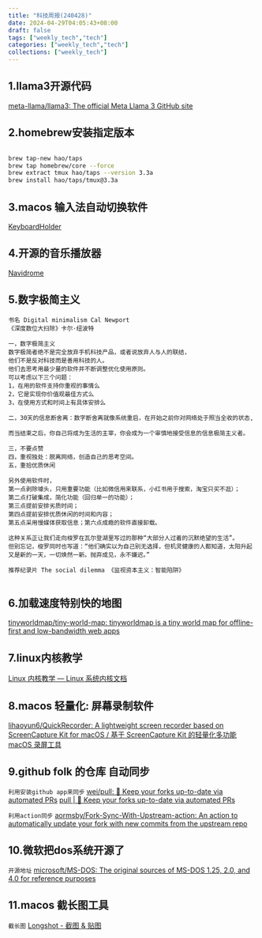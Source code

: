 ```yaml
---
title: "科技周报(240428)"
date: 2024-04-29T04:05:43+08:00
draft: false
tags: ["weekly_tech","tech"]
categories: ["weekly_tech","tech"]
collections: ["weekly_tech"]
---
```


## 1.llama3开源代码

[meta-llama/llama3: The official Meta Llama 3 GitHub site](https://github.com/meta-llama/llama3)


## 2.homebrew安装指定版本


```bash

brew tap-new hao/taps
brew tap homebrew/core --force
brew extract tmux hao/taps --version 3.3a
brew install hao/taps/tmux@3.3a

```

## 3.macos 输入法自动切换软件
[KeyboardHolder](https://keyboardholder.leavesc.com/zh-cn/)

## 4.开源的音乐播放器
[Navidrome](https://www.navidrome.org/##td-block-1)




## 5.数字极简主义

```
书名 Digital minimalism Cal Newport
《深度数位大扫除》卡尔·纽波特

一，数字极简主义
数字极简者绝不是完全放弃手机科技产品，或者说放弃人与人的联结，
他们不是反对科技而是善用科技的人。
他们去思考用最少量的软件并不断调整优化使用原则。
可以考虑以下三个问题：
1，在用的软件支持你重视的事情么
2，它是实现你价值观最佳方式么
3，在使用方式和时间上有具体安排么

二，30天的信息断舍离：数字断舍离就像系统重启，在开始之前你对网络处于照当全收的状态,

而当结束之后，你自己将成为生活的主宰，你会成为一个审慎地接受信息的信息极简主义者。

三，不要点赞
四，重视独处：脱离网络，创造自己的思考空间。
五，重拾优质休闲

另外使用软件时，
第一点剥除噱头，只用重要功能（比如微信用来联系，小红书用于搜索，淘宝只买不逛）；
第二点打破集成，简化功能（回归单一的功能）；
第三点提前安排劣质时间；
第四点提前安排优质休闲的时间和内容；
第五点采用慢媒体获取信息；第六点成瘾的软件直接卸载。

这种关系正让我们走向梭罗在瓦尔登湖里写过的那种“大部分人过着的沉默绝望的生活”。
但别忘记，梭罗同时也写道：“他们确实以为自己别无选择，但机灵健康的人都知道，太阳升起又是新的一天，一切焕然一新。抛弃成见，永不嫌迟。”

推荐纪录片 The social dilemma 《监视资本主义：智能陷阱》


```
## 6.加载速度特别快的地图

[tinyworldmap/tiny-world-map: tinyworldmap is a tiny world map for offline-first and low-bandwidth web apps](https://github.com/tinyworldmap/tiny-world-map)

## 7.linux内核教学

[Linux 内核教学 — Linux 系统内核文档](https://linux-kernel-labs-zh.xyz/index.html##)


## 8.macos 轻量化: 屏幕录制软件

[lihaoyun6/QuickRecorder: A lightweight screen recorder based on ScreenCapture Kit for macOS / 基于 ScreenCapture Kit 的轻量化多功能 macOS 录屏工具](https://github.com/lihaoyun6/QuickRecorder/)


## 9.github folk 的仓库 自动同步

`利用安装github app来同步`
[wei/pull: 🤖 Keep your forks up-to-date via automated PRs](https://github.com/wei/pull)
[pull | 🤖 Keep your forks up-to-date via automated PRs](https://wei.github.io/pull/)

`利用action同步`
[aormsby/Fork-Sync-With-Upstream-action: An action to automatically update your fork with new commits from the upstream repo](https://github.com/aormsby/Fork-Sync-With-Upstream-action)



## 10.微软把dos系统开源了


`开源地址`
[microsoft/MS-DOS: The original sources of MS-DOS 1.25, 2.0, and 4.0 for reference purposes](https://github.com/microsoft/MS-DOS/tree/main)

## 11.macos 截长图工具

`截长图`
[Longshot - 截图 & 贴图](https://longshot.chitaner.com/)

